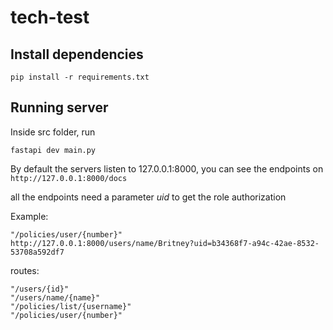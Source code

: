 # tech-test
## Install dependencies
	pip install -r requirements.txt	

## Running server
Inside src folder, run 
``` 
fastapi dev main.py 
```

By default the servers listen to 127.0.0.1:8000, you can see the endpoints on ```http://127.0.0.1:8000/docs```

all the endpoints need a parameter *uid* to get the role authorization 

Example:
```
"/policies/user/{number}"
http://127.0.0.1:8000/users/name/Britney?uid=b34368f7-a94c-42ae-8532-53708a592df7
```

routes:
```
"/users/{id}"
"/users/name/{name}"
"/policies/list/{username}"
"/policies/user/{number}"
```
